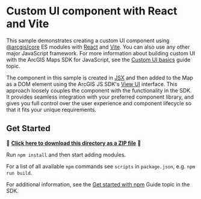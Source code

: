 # Custom UI component with React and Vite

This sample demonstrates creating a custom UI component using [@arcgis/core](https://www.npmjs.com/package/@arcgis/core) ES modules with [React](https://react.dev/learn) and [Vite](https://vitejs.dev/guide/#community-templates). You can also use any other major JavaScript framework. For more information about building custom UI with the ArcGIS Maps SDK for JavaScript, see the [Custom UI basics](https://developers.arcgis.com/javascript/latest/custom-ui/) guide topic.

The component in this sample is created in [JSX](https://react.dev/learn/writing-markup-with-jsx) and then added to the Map as a DOM element using the ArcGIS JS SDK's [View UI](https://developers.arcgis.com/javascript/latest/view-ui/) interface. This approach loosely couples the component with the functionality in the SDK. It provides seamless integration with your preferred component library, and gives you full control over the user experience and component lifecycle so that it fits your unique requirements.

## Get Started

📁 **[Click here to download this directory as a ZIP file](https://esri.github.io/jsapi-resources/zips/core-sample-jsapi-custom-ui.zip)** 📁

Run `npm install` and then start adding modules.

For a list of all available `npm` commands see `scripts` in `package.json`, e.g. `npm run build`.

For additional information, see the [Get started with npm](https://developers.arcgis.com/javascript/latest/get-started/#npm) Guide topic in the SDK.
